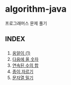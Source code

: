 # algorithm-java
프로그래머스 문제 풀기

## INDEX

###
1. [옹알이 (1)](https://github.com/ko-itbuddy/algorithm-java/blob/main/src/main/java/com/itbuddy/algorithm/challenge/level_0/L0S0001.java)
2. [다음에 올 숫자](https://github.com/ko-itbuddy/algorithm-java/blob/main/src/main/java/com/itbuddy/algorithm/challenge/level_0/L0S0002.java)
3. [연속된 수의 합](https://github.com/ko-itbuddy/algorithm-java/blob/main/src/main/java/com/itbuddy/algorithm/challenge/level_0/L0S0003.java)
4. [종이 자르기](https://github.com/ko-itbuddy/algorithm-java/blob/main/src/main/java/com/itbuddy/algorithm/challenge/level_0/L0S0004.java)
5. [문자열 밀기](https://github.com/ko-itbuddy/algorithm-java/blob/main/src/main/java/com/itbuddy/algorithm/challenge/level_0/L0S0005.java)
